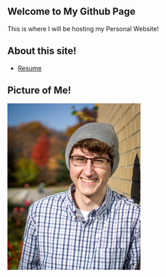 ## Welcome to My Github Page

This is where I will be hosting my Personal Website!

## About this site!
* [Resume](resume.md)

## Picture of Me!

<img src="/docs/Images/GnK-WMxL.jpg" alt="senior picture" width="300"/>
